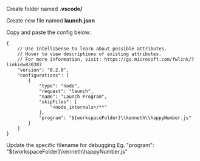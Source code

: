 Create folder named **.vscode/**

Create new file named **launch.json**

Copy and paste the config below:

```
{
    // Use IntelliSense to learn about possible attributes.
    // Hover to view descriptions of existing attributes.
    // For more information, visit: https://go.microsoft.com/fwlink/?linkid=830387
    "version": "0.2.0",
    "configurations": [
        {
            "type": "node",
            "request": "launch",
            "name": "Launch Program",
            "skipFiles": [
                "<node_internals>/**"
            ],
            "program": "${workspaceFolder}\\kenneth\\happyNumber.js"
        }
    ]
}
```

Update the specific filename for debugging
Eg. "program": "${workspaceFolder}\\kenneth\\happyNumber.js"
